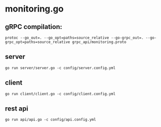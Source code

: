 # monitoring.go

## gRPC compilation:

`protoc --go_out=. --go_opt=paths=source_relative --go-grpc_out=. --go-grpc_opt=paths=source_relative grpc_api/monitoring.proto`

## server

`go run server/server.go -c config/server.config.yml`

## client

`go run client/client.go -c config/client.config.yml`

## rest api

`go run api/api.go -c config/api.config.yml`
